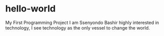 # hello-world
My First Programming Project
I am Ssenyondo Bashir highly interested in technology,
I see technology as the only vessel to change the world. 
